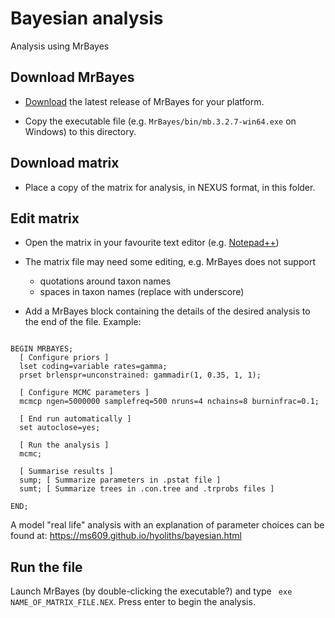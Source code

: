 # Bayesian analysis

Analysis using MrBayes

## Download MrBayes

- [Download](https://nbisweden.github.io/MrBayes/download.html) the latest release of MrBayes for your platform.

- Copy the executable file (e.g. `MrBayes/bin/mb.3.2.7-win64.exe` on Windows) to this directory.

## Download matrix

- Place a copy of the matrix for analysis, in NEXUS format, in this folder.

## Edit matrix

- Open the matrix in your favourite text editor (e.g.
[Notepad++](https://notepad-plus-plus.org/downloads/))

- The matrix file may need some editing, e.g. MrBayes does not support
 
  - quotations around taxon names
  - spaces in taxon names (replace with underscore)
 
 - Add a MrBayes block containing the details of the desired analysis to the 
   end of the file.
   Example:
   
```nexus

BEGIN MRBAYES;
  [ Configure priors ]
  lset coding=variable rates=gamma;
  prset brlenspr=unconstrained: gammadir(1, 0.35, 1, 1);
  
  [ Configure MCMC parameters ]
  mcmcp ngen=5000000 samplefreq=500 nruns=4 nchains=8 burninfrac=0.1;
  
  [ End run automatically ]
  set autoclose=yes;
  
  [ Run the analysis ]
  mcmc;
  
  [ Summarise results ]
  sump; [ Summarize parameters in .pstat file ]
  sumt; [ Summarize trees in .con.tree and .trprobs files ]
  
END;

```

A model "real life" analysis with an explanation of parameter choices can be found at:
https://ms609.github.io/hyoliths/bayesian.html

## Run the file

Launch MrBayes (by double-clicking the executable?) and type
` exe NAME_OF_MATRIX_FILE.NEX`.  Press enter to begin the analysis.
